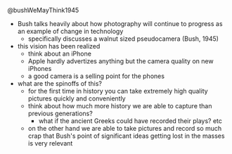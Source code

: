 @bushWeMayThink1945

- Bush talks heavily about how photography will continue to progress as an example of change in technology
	- specifically discusses a walnut sized pseudocamera (Bush, 1945)
- this vision has been realized
	- think about an iPhone
	- Apple hardly advertizes anything but the camera quality on new iPhones
	- a good camera is a selling point for the phones
- what are the spinoffs of this?
	- for the first time in history you can take extremely high quality pictures quickly and conveniently
	- think about how much more history we are able to capture than previous generations?
		- what if the ancient Greeks could have recorded their plays? etc
	- on the other hand we are able to take pictures and record so much crap that Bush's point of significant ideas getting lost in the masses is very relevant